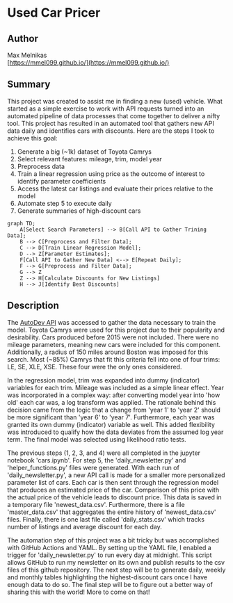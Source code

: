 # Used Car Pricer

## Author
Max Melnikas  
[https://mmel099.github.io/](https://mmel099.github.io/)

## Summary
This project was created to assist me in finding a new (used) vehicle. What started as a simple exercise to work with API requests turned into an automated pipeline of data processes that come together to deliver a nifty tool. This project has resulted in an automated tool that gathers new API data daily and identifies cars with discounts. Here are the steps I took to achieve this goal:

  1. Generate a big (~1k) dataset of Toyota Camrys
  2. Select relevant features: mileage, trim, model year
  3. Preprocess data
  4. Train a linear regression using price as the outcome of interest to identify parameter coefficients
  5. Access the latest car listings and evaluate their prices relative to the model
  6. Automate step 5 to execute daily
  7. Generate summaries of high-discount cars


```mermaid
graph TD;
    A[Select Search Parameters] --> B[Call API to Gather Trining Data];
    B --> C[Preprocess and Filter Data];
    C --> D[Train Linear Regression Model];
    D --> Z[Parameter Estimates];
    F[Call API to Gather New Data] <--> E[Repeat Daily];
    F --> G[Preprocess and Filter Data];
    G --> Z
    Z --> H[Calculate Discounts for New Listings]
    H --> J[Identify Best Discounts]
```

## Description

The [AutoDev API](https://www.auto.dev/listings) was accessed to gather the data necessary to train the model. Toyota Camrys were used for this project due to their popularity and desirability. Cars produced before 2015 were not included. There were no mileage parameters, meaning new cars were included for this component. Additionally, a radius of 150 miles around Boston was imposed for this search. Most (~85%) Camrys that fit this criteria fell into one of four trims: LE, SE, XLE, XSE. These four were the only ones considered. 

In the regression model, trim was expanded into dummy (indicator) variables for each trim. Mileage was included as a simple linear effect. Year was incorporated in a complex way: after converting model year into 'how old' each car was, a log transform was applied. The rationale behind this decision came from the logic that a change from 'year 1' to 'year 2' should be more significant than 'year 6' to 'year 7'. Furthermore, each year was granted its own dummy (indicator) variable as well. This added flexibility was introduced to qualify how the data deviates from the assumed log year term. The final model was selected using likelihood ratio tests. 

The previous steps (1, 2, 3, and 4) were all completed in the jupyter notebook 'cars.ipynb'. For step 5, the 'daily_newsletter.py' and 'helper_functions.py' files were generated. With each run of 'daily_newsletter.py', a new API call is made for a smaller more personalized parameter list of cars. Each car is then sent through the regression model that produces an estimated price of the car. Comparison of this price with the actual price of the vehicle leads to discount price. This data is saved in a temporary file 'newest_data.csv'. Furthermore, there is a file 'master_data.csv' that aggregates the entire history of 'newest_data.csv' files. Finally, there is one last file called 'daily_stats.csv' which tracks number of listings and average discount for each day.

The automation step of this project was a bit tricky but was accomplished with GitHub Actions and YAML. By setting up the YAML file, I enabled a trigger for 'daily_newsletter.py' to run every day at midnight. This script allows GitHub to run my newsletter on its own and publish results to the csv files of this github repository. The next step will be to generate daily, weekly and monthly tables highlighting the highest-discount cars once I have enough data to do so. The final step will be to figure out a better way of sharing this with the world! More to come on that!

